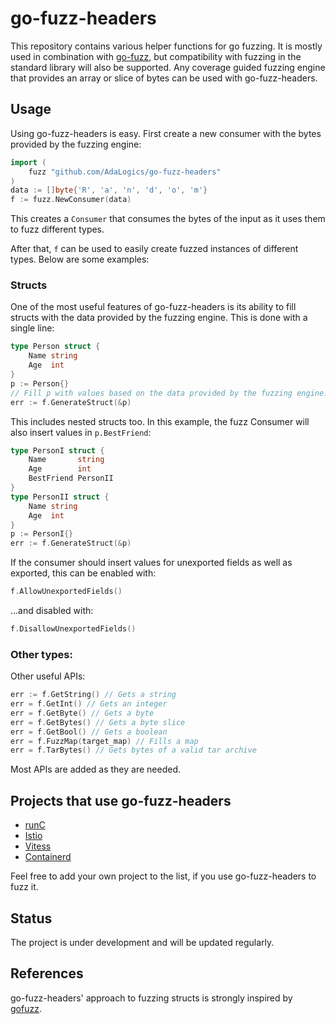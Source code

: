 # go-fuzz-headers
This repository contains various helper functions for go fuzzing. It is mostly used in combination with [go-fuzz](https://github.com/dvyukov/go-fuzz), but compatibility with fuzzing in the standard library will also be supported. Any coverage guided fuzzing engine that provides an array or slice of bytes can be used with go-fuzz-headers.


## Usage
Using go-fuzz-headers is easy. First create a new consumer with the bytes provided by the fuzzing engine:

```go
import (
	fuzz "github.com/AdaLogics/go-fuzz-headers"
)
data := []byte{'R', 'a', 'n', 'd', 'o', 'm'}
f := fuzz.NewConsumer(data)

```

This creates a `Consumer` that consumes the bytes of the input as it uses them to fuzz different types.

After that, `f` can be used to easily create fuzzed instances of different types. Below are some examples:

### Structs
One of the most useful features of go-fuzz-headers is its ability to fill structs with the data provided by the fuzzing engine. This is done with a single line:
```go
type Person struct {
    Name string
    Age  int
}
p := Person{}
// Fill p with values based on the data provided by the fuzzing engine:
err := f.GenerateStruct(&p)
```

This includes nested structs too. In this example, the fuzz Consumer will also insert values in `p.BestFriend`:
```go
type PersonI struct {
    Name       string
    Age        int
    BestFriend PersonII
}
type PersonII struct {
    Name string
    Age  int
}
p := PersonI{}
err := f.GenerateStruct(&p)
```

If the consumer should insert values for unexported fields as well as exported, this can be enabled with:

```go
f.AllowUnexportedFields()
```

...and disabled with:

```go
f.DisallowUnexportedFields()
```

### Other types:

Other useful APIs:

```go
err := f.GetString() // Gets a string
err = f.GetInt() // Gets an integer
err = f.GetByte() // Gets a byte
err = f.GetBytes() // Gets a byte slice
err = f.GetBool() // Gets a boolean
err = f.FuzzMap(target_map) // Fills a map
err = f.TarBytes() // Gets bytes of a valid tar archive
```

Most APIs are added as they are needed.

## Projects that use go-fuzz-headers
- [runC](https://github.com/opencontainers/runc)
- [Istio](https://github.com/istio/istio)
- [Vitess](https://github.com/vitessio/vitess)
- [Containerd](https://github.com/containerd/containerd)

Feel free to add your own project to the list, if you use go-fuzz-headers to fuzz it.


 

## Status
The project is under development and will be updated regularly.

## References
go-fuzz-headers' approach to fuzzing structs is strongly inspired by [gofuzz](https://github.com/google/gofuzz).